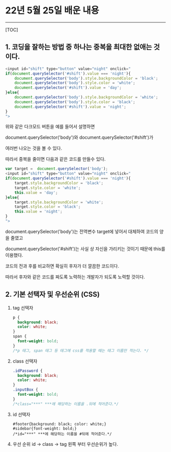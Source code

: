 # 22년 5월 25일 배운 내용

---

[TOC]

## 1. 코딩을 잘하는 방법 중 하나는 중복을 최대한 없애는 것이다.

```javascript
<input id="shift" type="button" value="night" onclick="
if(document.querySelector('#shift').value === 'night'){
    document.querySelector('body').style.backgroundColor = 'black';
    document.querySelector('body').style.color = 'white';
    document.querySelector('#shift').value = 'day';
}else{
    document.querySelector('body').style.backgroundColor = 'white';
    document.querySelector('body').style.color = 'black';
    document.querySelector('#shift').value = 'night';
}
">
```

위와 같은 다크모드 버튼을 예를 들어서 설명하면

document.querySelector('body')와 document.querySelector('#shift')가

여러번 나오는 것을 볼 수 있다.

따라서 중복을 줄이면 다음과 같은 코드를 만들수 있다.

```javascript
var target =  document.querySelector('body');
<input id="shift" type="button" value="night" onclick="
if(document.querySelector('#shift').value === 'night'){
    target.style.backgroundColor = 'black';
    target.style.color = 'white';
    this.value = 'day';
}else{
    target.style.backgroundColor = 'white';
    target.style.color = 'black';
    this.value = 'night';
}
">
```

document.querySelector('body')는 전역변수 target에 넣어서 대체하여 코드의 양을 줄였고

document.querySelector('#shift')는 사실 상 자신을 가리키는 것이기 때문에 this를 이용했다.

코드의 전과 후를 비교하면 확실히 후자가 더 깔끔한 코드이다.

따라서 후자와 같은 코드를 짜도록 노력하는 개발자가 되도록 노력할 것이다.

## 2. 기본 선택자 및 우선순위 (CSS)

1. tag 선택자

   ```css
   p {
     background: black;
     color: white;
   }
   span {
     font-weight: bold;
   }
   /*p 태그, span 태그 등 태그에 css를 적용할 때는 태그 이름만 적는다. */
   ```

2. class 선택자

   ```css
   .idPassword {
     background: black;
     color: white;
   }
   .inputBox {
     font-weight: bold;
   }
   /*class="***" ***에 해당하는 이름을 .뒤에 적어준다.*/
   ```

3. id 선택자

   ```
   #footer{background: black; color: white;}
   #sidebar{font-weight: bold;}
   /*id="***" ***에 해당하는 이름을 #뒤에 적어준다.*/
   ```

4. 우선 순위
   id -> class -> tag
   왼쪽 부터 우선순위가 높다.
